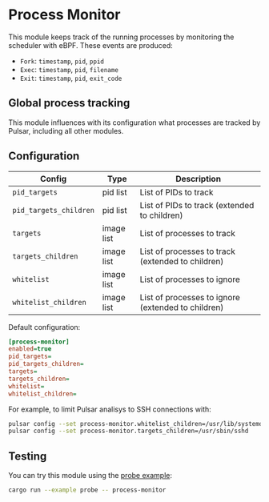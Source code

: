 # Process Monitor

This module keeps track of the running processes by monitoring the scheduler
with eBPF. These events are produced:

- `Fork`: `timestamp`, `pid`, `ppid`
- `Exec`: `timestamp`, `pid`, `filename`
- `Exit`: `timestamp`, `pid`, `exit_code`

## Global process tracking

This module influences with its configuration what processes are tracked by Pulsar, including
all other modules.

## Configuration

|Config|Type|Description|
|------|----|-----------|
|`pid_targets`|pid list|List of PIDs to track|
|`pid_targets_children`|pid list|List of PIDs to track (extended to children)|
|`targets`|image list|List of processes to track|
|`targets_children`|image list|List of processes to track (extended to children)|
|`whitelist`|image list|List of processes to ignore|
|`whitelist_children`|image list|List of processes to ignore (extended to children)|

Default configuration:

```ini
[process-monitor]
enabled=true
pid_targets=
pid_targets_children=
targets=
targets_children=
whitelist=
whitelist_children=
```

For example, to limit Pulsar analisys to SSH connections with:

```sh
pulsar config --set process-monitor.whitelist_children=/usr/lib/systemd/systemd
pulsar config --set process-monitor.targets_children=/usr/sbin/sshd
```

## Testing

You can try this module using the [probe example](../../pulsar/examples/probe.rs):

```sh
cargo run --example probe -- process-monitor
```
